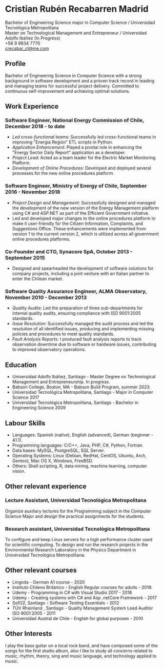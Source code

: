 # Cristian Rubén Recabarren Madrid
Bachelor of Engineering Science major in Computer Science / Universidad Tecnológica Metropolitana \
Master on Technological Management and Entrepreneur / Universidad Adolfo Ibáñez (In Progress) \
+56 9 9834 7770 \
crecabar_cl@me.com

## Profile
Bachelor of Engineering Science in Computer Science with a strong background in software development and a proven track record in leading and managing teams for successful project delivery. Committed to continuous self-improvement and achieving optimal solutions.

## Work Experience
### Software Engineer, National Energy Commission of Chile, December 2018 - to date
* *Led cross-functional teams*: Successfully led cross-functional teams in improving "Energía Región" ETL scripts in Python.
* *Application Enhancement*: Played a pivotal role in enhancing the "Energy Sector Daily Report" application as a developer.
* *Project Lead*: Acted as a team leader for the Electric Market Monitoring Platform.
* *Development of Online Procedures*: Developed and deployed several processes for the new online procedures platform.
### Software Engineer, Ministry of Energy of Chile, September 2016 - November 2018
* *Project Design and Management*: Successfully designed and managed the development of the new version of the Energy Management platform using C# and ASP.NET as part of the Efficient Government initiative.
* Led and developed major changes to the online procedures platform to make it user-friendly for the Citizen Information, Complaints, and Suggestions Office. These enhancements were implemented from version 1 to the current version 2, which is utilized across all government online procedures platforms.
### Co-Founder and CTO, Synacore SpA, October 2013 - September 2015
* Designed and spearheaded the development of software solutions for company projects, including a joint venture with an Italian partner to enter the Chilean market.
### Software Quality Assurance Engineer, ALMA Observatory, November 2010 - December 2013
* *Quality Audits*: Led the preparation of three sub-departments for internal quality audits, ensuring compliance with ISO 9001:2005 standards.
* *Issue Resolution*: Successfully managed the audit process and led the resolution of all identified issues, producing and implementing missing policies and procedures to meet quality standards.
* *Fault Analysis Reports*: I produced fault analysis reports to track observation downtime due to software or hardware issues, contributing to improved observatory operations.

## Education
* Universidad Adolfo Ibáñez, Santiago - Master Degree on Technological Management and Entrepreneurship. In progress.
* Babson College, Boston, MA - Babson Build Program, summer 2023.
* Universidad Tecnológica Metropolitana, Santiago - Major in Computer Science 2017
* Universidad Tecnológica Metropolitana, Santiago - Bachelor in Engineering Science 2009

## Labour Skills
* Languages: Spanish (native), English (advanced), German (beginner - A1.1).
* Programming languages: C/C++, Java, PHP, C#, Python, Fortran.
* Data bases: MySQL, PostgreSQL, SQL Server.
* Operating Systems: Linux (Debian, RedHat, CentOS, Ubuntu, Arch, Gentoo), Mac OS X, Windows, FreeBSD.
* Others: Shell scripting, R, data mining, machine learning, computer vision.

## Other relevant experience
### Lecture Assistant, Universidad Tecnológica Metropolitana
Organize auxiliary lectures for the Programming subject in the Computer Science Major and design the practical assignments for the students.
### Research assistant, Universidad Tecnológica Metropolitana
To configure and keep Linux servers for a high performance cluster used for scientific computing. To design and run the research projects in the Environmental Research Laboratory in the Physics Department in Universidad Tecnológica Metropolitana.

## Other relevant courses
* Lingoda - German A1 course - 2020
* Instituto Chileno Británico - English Regular courses for adults - 2018.
* Udemy - Programming in C# with Visual Studio 2017 - 2018
* Udemy - Creating systems with C# and Asp .netCore Framework - 2017
* SofO2, Santiago - Software Testing Essentials - 2012
* TÜV Rheinland , Santiago - Quality Management System Lead Auditor ISO 9001:2005 - 2011
* Universidad Austral de Chile - English for global purposes - 2010

## Other Interests
I play the bass guitar on a local rock band, and have composed some of the songs for the first studio album, also I like to study all concerns related to music, rhythm, theory, sing and music language, and technology applied to music.
